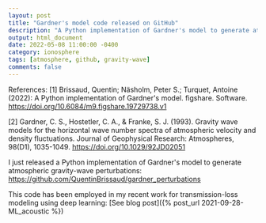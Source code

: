 ```yaml
---
layout: post
title: "Gardner's model code released on GitHub"
description: "A Python implementation of Gardner's model to generate atmospheric gravity-wave perturbations."
output: html_document
date: 2022-05-08 11:00:00 -0400
category: ionosphere
tags: [atmosphere, github, gravity-wave]
comments: false
---
```


References:
[1] Brissaud, Quentin; Näsholm, Peter S.; Turquet, Antoine (2022): A Python implementation of Gardner's model. figshare. Software. <https://doi.org/10.6084/m9.figshare.19729738.v1>

[2] Gardner, C. S., Hostetler, C. A., & Franke, S. J. (1993). Gravity wave models for the horizontal wave number spectra of atmospheric velocity and density fluctuations. Journal of Geophysical Research: Atmospheres, 98(D1), 1035-1049. <https://doi.org/10.1029/92JD02051>

I just released a Python implementation of Gardner's model to generate atmospheric gravity-wave perturbations: <https://github.com/QuentinBrissaud/gardner_perturbations>

This code has been employed in my recent work for transmission-loss modeling using deep learning: [See blog post]({% post_url 2021-09-28-ML_acoustic %})